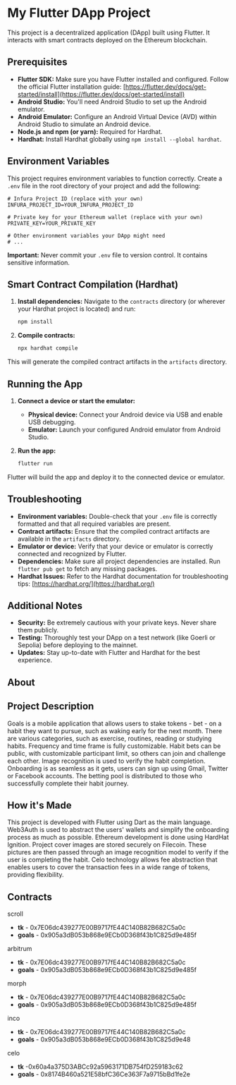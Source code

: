 # My Flutter DApp Project

This project is a decentralized application (DApp) built using Flutter. It interacts with smart contracts deployed on the Ethereum blockchain.

## Prerequisites

* **Flutter SDK:** Make sure you have Flutter installed and configured. Follow the official Flutter installation guide: [https://flutter.dev/docs/get-started/install](https://flutter.dev/docs/get-started/install)
* **Android Studio:** You'll need Android Studio to set up the Android emulator.
* **Android Emulator:** Configure an Android Virtual Device (AVD) within Android Studio to simulate an Android device.
* **Node.js and npm (or yarn):** Required for Hardhat.
* **Hardhat:** Install Hardhat globally using `npm install --global hardhat`.

## Environment Variables

This project requires environment variables to function correctly. Create a `.env` file in the root directory of your project and add the following:

```
# Infura Project ID (replace with your own)
INFURA_PROJECT_ID=YOUR_INFURA_PROJECT_ID

# Private key for your Ethereum wallet (replace with your own)
PRIVATE_KEY=YOUR_PRIVATE_KEY

# Other environment variables your DApp might need
# ...
```

**Important:** Never commit your `.env` file to version control. It contains sensitive information.


## Smart Contract Compilation (Hardhat)

1. **Install dependencies:** Navigate to the `contracts` directory (or wherever your Hardhat project is located) and run:
   ```bash
   npm install
   ```

2. **Compile contracts:**
   ```bash
   npx hardhat compile
   ```

This will generate the compiled contract artifacts in the `artifacts` directory.


## Running the App

1. **Connect a device or start the emulator:**
   * **Physical device:** Connect your Android device via USB and enable USB debugging.
   * **Emulator:** Launch your configured Android emulator from Android Studio.

2. **Run the app:**
   ```bash
   flutter run
   ```

Flutter will build the app and deploy it to the connected device or emulator.


## Troubleshooting

* **Environment variables:** Double-check that your `.env` file is correctly formatted and that all required variables are present.
* **Contract artifacts:** Ensure that the compiled contract artifacts are available in the `artifacts` directory.
* **Emulator or device:** Verify that your device or emulator is correctly connected and recognized by Flutter.
* **Dependencies:** Make sure all project dependencies are installed. Run `flutter pub get` to fetch any missing packages. 
* **Hardhat Issues:** Refer to the Hardhat documentation for troubleshooting tips: [https://hardhat.org/](https://hardhat.org/)


## Additional Notes

* **Security:**  Be extremely cautious with your private keys. Never share them publicly.
* **Testing:** Thoroughly test your DApp on a test network (like Goerli or Sepolia) before deploying to the mainnet. 
* **Updates:** Stay up-to-date with Flutter and Hardhat for the best experience.

## About

## Project Description
Goals is a mobile application that allows users to stake tokens - bet - on a habit they want to pursue, such as waking early for the next month. There are various categories, such as exercise, routines, reading or studying habits. Frequency and time frame is fully customizable. Habit bets can be public, with customizable participant limit, so others can join and challenge each other. Image recognition is used to verify the habit completion. Onboarding is as seamless as it gets, users can sign up using Gmail, Twitter or Facebook accounts. The betting pool is distributed to those who successfully complete their habit journey.

## How it's Made
This project is developed with Flutter using Dart as the main language. Web3Auth is used to abstract the users' wallets and simplify the onboarding process as much as possible. Ethereum development is done using HardHat Ignition. Project cover images are stored securely on Filecoin. These pictures are then passed through an image recognition model to verify if the user is completing the habit. Celo technology allows fee abstraction that enables users to cover the transaction fees in a wide range of tokens, providing flexibility.

## Contracts

scroll
* **tk** - 0x7E06dc439277E00B9717fE44C140B82B682C5a0c
* **goals** - 0x905a3dB053b868e9ECb0D368f43b1C825d9e485f

arbitrum
* **tk** - 0x7E06dc439277E00B9717fE44C140B82B682C5a0c
* **goals** - 0x905a3dB053b868e9ECb0D368f43b1C825d9e485f

morph
* **tk** - 0x7E06dc439277E00B9717fE44C140B82B682C5a0c
* **goals** - 0x905a3dB053b868e9ECb0D368f43b1C825d9e485f

inco
* **tk** - 0x7E06dc439277E00B9717fE44C140B82B682C5a0c
* **goals** - 0x905a3dB053b868e9ECb0D368f43b1C825d9e48

celo
* **tk** -0x60a4a375D3ABCc92a5963171DB754fD259183c62
* **goals** - 0x8174B460a521E58bfC36Ce363F7a9715bBd1fe2e